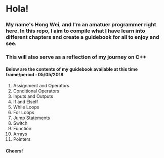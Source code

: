 # Hola!

### My name's Hong Wei, and I'm an amatuer programmer right here. In this repo, I aim to compile what I have learn into different chapters and create a guidebook for all to enjoy and see.

### This will also serve as a reflection of my journey on C++ 

#### Below are the contents of my guidebook available at this time frame/period : 05/05/2018

1. Assignment and Operators
2. Conditional Operators
3. Inputs and Outputs	
4. If and ElseIf	
5. While Loops	
6. For Loops
7. Jump Statements	
8. Switch	
9. Function
10. Arrays
11. Pointers

#### Cheers!
